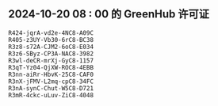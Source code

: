 ## 2024-10-20 08 : 00 的 GreenHub 许可证
```
R424-jqrA-vd2e-4NC8-A09C
R405-z3UY-Vb30-6rC8-BC38
R3z8-s72A-CJM2-6oC8-E034
R3z6-SByz-CP3A-NAC8-3982
R3wl-deCR-mrXj-GyC8-1157
R3qT-Yz04-QjXW-ROC8-4EBB
R3nn-aiRr-HbvK-25C8-CAF0
R3nX-jFMV-L2mq-cpC8-34FC
R3nA-synC-Chut-W5C8-D721
R3mR-4ckc-uLuv-ZiC8-4048
```
